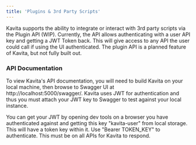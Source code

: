 ```yaml
---
title: 'Plugins & 3rd Party Scripts'
---
```


Kavita supports the ability to integrate or interact with 3rd party scripts via the Plugin API (WIP). Currently, the API allows authenticating with a user API key and getting a JWT Token back. This will give access to any API the user could call if using the UI authenticated. The plugin API is a planned feature of Kavita, but not fully built out. 

### API Documentation
To view Kavita's API documentation, you will need to build Kavita on your local machine, then browse to Swagger UI at http://localhost:5000/swagger/. Kavita uses JWT for authentication and thus you must attach your JWT key to Swagger to test against your local instance. 

You can get your JWT by opening dev tools on a browser you have authenticated against and getting this key "kavita-user" from local storage. This will have a token key within it. Use "Bearer TOKEN_KEY" to authenticate. This must be on all APIs for Kavita to respond.

